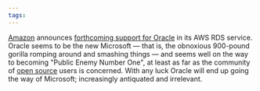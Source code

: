 ```yaml
---
tags: 
---
```


[Amazon](/wiki/Amazon) announces [forthcoming support for Oracle](http://aws.amazon.com/rds/oracle/) in its AWS RDS service. Oracle seems to be the new Microsoft — that is, the obnoxious 900-pound gorilla romping around and smashing things — and seems well on the way to becoming "Public Enemy Number One", at least as far as the community of [open source](/wiki/open_source) users is concerned. With any luck Oracle will end up going the way of Microsoft; increasingly antiquated and irrelevant.
